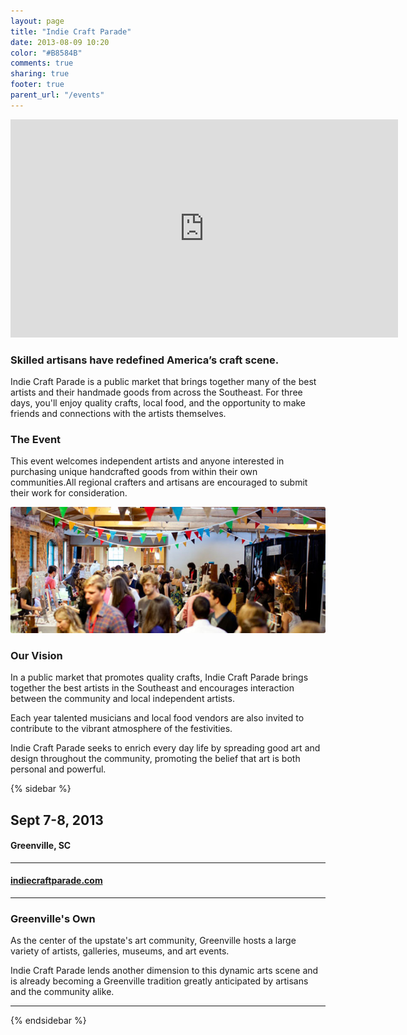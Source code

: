 ```yaml
---
layout: page
title: "Indie Craft Parade"
date: 2013-08-09 10:20
color: "#B8584B"
comments: true
sharing: true
footer: true
parent_url: "/events"
---
```


<iframe src="http://player.vimeo.com/video/12376738?color=c94c3d" width="620" height="349" frameborder="0" alt="" webkitallowfullscreen="" mozallowfullscreen="" allowfullscreen=""></iframe> 

### Skilled artisans have redefined America’s craft scene.

Indie Craft Parade is a public market that brings together many of the best artists and their handmade goods from across the Southeast. For three days, you'll enjoy quality crafts, local food, and the opportunity to make friends and connections with the artists themselves.

### The Event

This event welcomes independent artists and anyone interested in purchasing unique handcrafted goods from within their own communities.All regional crafters and artisans are encouraged to submit their work for consideration.

<img src="/images/events/indie-craft-parade/indie-craft-crowd.jpg" style="border-radius: 3px;">

### Our Vision

In a public market that promotes quality crafts, Indie Craft Parade brings together the best artists in the Southeast and encourages interaction between the community and local independent artists.

Each year talented musicians and local food vendors are also invited to contribute to the vibrant atmosphere of the festivities.

Indie Craft Parade seeks to enrich every day life by spreading good art and design throughout the community, promoting the belief that art is both personal and powerful.

{% sidebar %}

## Sept 7-8, 2013

#### Greenville, SC

* * *

#### [indiecraftparade.com](http://indiecraftparade.com/)

* * *

### Greenville's Own

As the center of the upstate's art community, Greenville hosts a large variety of artists, galleries, museums, and art events.

Indie Craft Parade lends another dimension to this dynamic arts scene and is already becoming a Greenville tradition greatly anticipated by artisans and the community alike.

* * *

{% endsidebar %}